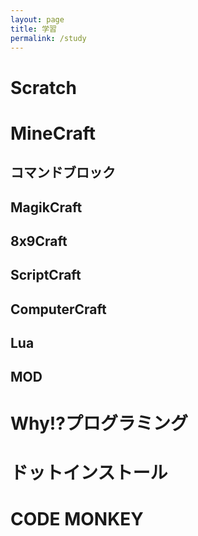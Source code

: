 ```yaml
---
layout: page
title: 学習
permalink: /study
---
```


# Scratch
# MineCraft
## コマンドブロック
## MagikCraft
## 8x9Craft
## ScriptCraft
## ComputerCraft
## Lua
## MOD
# Why!?プログラミング
# ドットインストール
# CODE MONKEY
